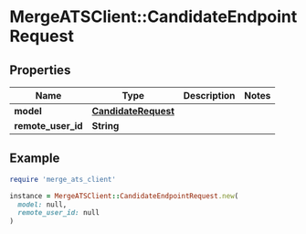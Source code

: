 # MergeATSClient::CandidateEndpointRequest

## Properties

| Name | Type | Description | Notes |
| ---- | ---- | ----------- | ----- |
| **model** | [**CandidateRequest**](CandidateRequest.md) |  |  |
| **remote_user_id** | **String** |  |  |

## Example

```ruby
require 'merge_ats_client'

instance = MergeATSClient::CandidateEndpointRequest.new(
  model: null,
  remote_user_id: null
)
```

